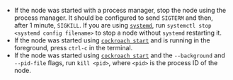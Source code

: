 <ul>
	<li>If the node was started with a process manager, stop the node using the process manager. It should be configured to send <code>SIGTERM</code> and then, after 1 minute, <code>SIGKILL</code>. If you are using <code><a href="https://www.freedesktop.org/wiki/Software/systemd/" target="_blank">systemd</a></code>, run <code>systemctl stop &lt;systemd config filename&gt;</code> to stop a node without <code>systemd</code> restarting it.</li>
	<li>If the node was started using <a href="cockroach-start.html"><code>cockroach start</code></a> and is running in the foreground, press <code>ctrl-c</code> in the terminal.</li>
	<li>If the node was started using <a href="cockroach-start.html"><code>cockroach start</code></a> and the <code>--background</code> and <code>--pid-file</code> flags, run <code>kill &lt;pid&gt;</code>, where <code>&lt;pid&gt;</code> is the process ID of the node.</li>
</ul>